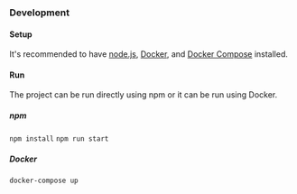 ### Development
#### Setup
It's recommended to have [node.js](https://nodejs.org/en/), [Docker](https://www.docker.com/), and [Docker Compose](https://docs.docker.com/compose/install/) installed.

#### Run
The project can be run directly using npm or it can be run using Docker. 

##### npm
`npm install`
`npm run start`

##### Docker
`docker-compose up`
